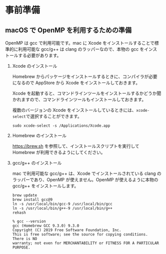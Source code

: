 # 事前準備

## macOS で OpenMP を利用するための準備

OpenMP は gcc で利用可能です。mac に Xcode をインストールすることで標準的に利用可能な gcc/g++ は clang のラッパーなので、本物の gcc をインストールする必要があります。

1. Xcode のインストール

    Homebrew からパッケージをインストールするときに、コンパイラが必要になるので AppStore から Xcode をインストールしておきます。

    Xcode を起動すると、コマンドラインツールをインストールするかどうか聞かれますので、コマンドラインツールもインストールしておきます。

    複数のバージョンの Xcode をインストールしているときには、```xcode-select```で選択することができます。

    ```text
    sudo xcode-select -s /Applications/Xcode.app
    ```

1. Homebrew のインストール

    https://brew.sh を参照して、インストールスクリプトを実行して Homebrew が利用できるようにしてください。

1. gcc/g++ のインストール

    mac で利用可能な gcc/g++ は、Xcode でインストールされている clang のラッパーであり、OpenMP が使えません。OpenMP が使えるように本物の gcc/g++ をインストールします。

    ```text
    brew update
    brew install gcc@9
    ln -s /usr/local/bin/gcc-9 /usr/local/bin/gcc
    ln -s /usr/local/bin/g++-9 /usr/local/bin/g++
    rehash
    ```

    ```text
    % gcc --version
    gcc (Homebrew GCC 9.3.0) 9.3.0
    Copyright (C) 2019 Free Software Foundation, Inc.
    This is free software; see the source for copying conditions.  There is NO
    warranty; not even for MERCHANTABILITY or FITNESS FOR A PARTICULAR PURPOSE.

    ```
